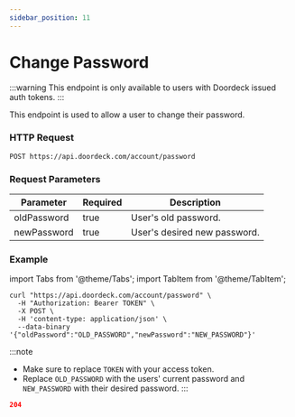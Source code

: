 ```yaml
---
sidebar_position: 11
---
```


# Change Password


:::warning
This endpoint is only available to users with Doordeck issued auth tokens.
:::

This endpoint is used to allow a user to change their password.

### HTTP Request
`POST https://api.doordeck.com/account/password`

### Request Parameters

| Parameter   | Required | Description                  |
|-------------|----------|------------------------------|
| oldPassword | true     | User's old password.         |
| newPassword | true     | User's desired new password. |

### Example

import Tabs from '@theme/Tabs';
import TabItem from '@theme/TabItem';

<Tabs>
<TabItem value="request" label="Request">

```shell showLineNumbers title="CURL"
curl "https://api.doordeck.com/account/password" \
  -H "Authorization: Bearer TOKEN" \
  -X POST \
  -H 'content-type: application/json' \
  --data-binary '{"oldPassword":"OLD_PASSWORD","newPassword":"NEW_PASSWORD"}'
```

:::note
* Make sure to replace `TOKEN` with your access token.
* Replace `OLD_PASSWORD` with the users' current password and `NEW_PASSWORD` with their desired password.
:::

</TabItem>
<TabItem value="response" label="Response">

```json showLineNumbers title="HTTP CODE"
204
```

</TabItem>
</Tabs>
